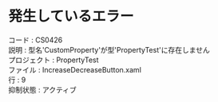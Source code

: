 # 発生しているエラー
コード : CS0426  
説明 : 型名'CustomProperty'が型'PropertyTest'に存在しません  
プロジェクト : PropertyTest  
ファイル : IncreaseDecreaseButton.xaml  
行 : 9  
抑制状態 : アクティブ  
